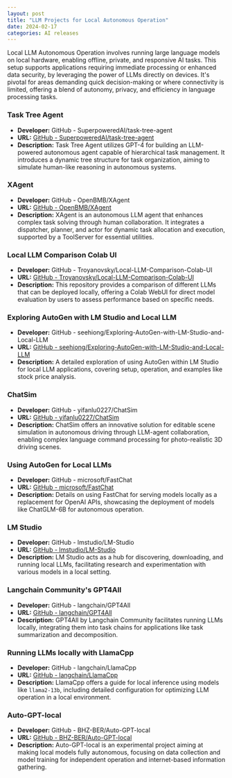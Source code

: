 ```yaml
---
layout: post
title: "LLM Projects for Local Autonomous Operation"
date: 2024-02-17
categories: AI releases
---
```


Local LLM Autonomous Operation involves running large language models on local hardware, enabling offline, private, and responsive AI tasks. This setup supports applications requiring immediate processing or enhanced data security, by leveraging the power of LLMs directly on devices. It's pivotal for areas demanding quick decision-making or where connectivity is limited, offering a blend of autonomy, privacy, and efficiency in language processing tasks.

### Task Tree Agent
- **Developer:** GitHub - SuperpoweredAI/task-tree-agent
- **URL:** [GitHub - SuperpoweredAI/task-tree-agent](https://github.com/SuperpoweredAI/task-tree-agent)
- **Description:** Task Tree Agent utilizes GPT-4 for building an LLM-powered autonomous agent capable of hierarchical task management. It introduces a dynamic tree structure for task organization, aiming to simulate human-like reasoning in autonomous systems.

### XAgent
- **Developer:** GitHub - OpenBMB/XAgent
- **URL:** [GitHub - OpenBMB/XAgent](https://github.com/OpenBMB/XAgent)
- **Description:** XAgent is an autonomous LLM agent that enhances complex task solving through human collaboration. It integrates a dispatcher, planner, and actor for dynamic task allocation and execution, supported by a ToolServer for essential utilities.

### Local LLM Comparison Colab UI
- **Developer:** GitHub - Troyanovsky/Local-LLM-Comparison-Colab-UI
- **URL:** [GitHub - Troyanovsky/Local-LLM-Comparison-Colab-UI](https://github.com/Troyanovsky/Local-LLM-Comparison-Colab-UI)
- **Description:** This repository provides a comparison of different LLMs that can be deployed locally, offering a Colab WebUI for direct model evaluation by users to assess performance based on specific needs.

### Exploring AutoGen with LM Studio and Local LLM
- **Developer:** GitHub - seehiong/Exploring-AutoGen-with-LM-Studio-and-Local-LLM
- **URL:** [GitHub - seehiong/Exploring-AutoGen-with-LM-Studio-and-Local-LLM](https://seehiong.github.io/posts/exploring-autogen-with-lm-studio-and-local-llm/)
- **Description:** A detailed exploration of using AutoGen within LM Studio for local LLM applications, covering setup, operation, and examples like stock price analysis.

### ChatSim
- **Developer:** GitHub - yifanlu0227/ChatSim
- **URL:** [GitHub - yifanlu0227/ChatSim](https://yifanlu0227.github.io/ChatSim/)
- **Description:** ChatSim offers an innovative solution for editable scene simulation in autonomous driving through LLM-agent collaboration, enabling complex language command processing for photo-realistic 3D driving scenes.

### Using AutoGen for Local LLMs
- **Developer:** GitHub - microsoft/FastChat
- **URL:** [GitHub - microsoft/FastChat](https://microsoft.github.io/FastChat/docs/using-autogen-for-local-llms)
- **Description:** Details on using FastChat for serving models locally as a replacement for OpenAI APIs, showcasing the deployment of models like ChatGLM-6B for autonomous operation.

### LM Studio
- **Developer:** GitHub - lmstudio/LM-Studio
- **URL:** [GitHub - lmstudio/LM-Studio](https://lmstudio.ai)
- **Description:** LM Studio acts as a hub for discovering, downloading, and running local LLMs, facilitating research and experimentation with various models in a local setting.

### Langchain Community's GPT4All
- **Developer:** GitHub - langchain/GPT4All
- **URL:** [GitHub - langchain/GPT4All](https://python.langchain.com/using-local-models)
- **Description:** GPT4All by Langchain Community facilitates running LLMs locally, integrating them into task chains for applications like task summarization and decomposition.

### Running LLMs locally with LlamaCpp
- **Developer:** GitHub - langchain/LlamaCpp
- **URL:** [GitHub - langchain/LlamaCpp](https://python.langchain.com/run-llms-locally)
- **Description:** LlamaCpp offers a guide for local inference using models like `llama2-13b`, including detailed configuration for optimizing LLM operation in a local environment.

### Auto-GPT-local
- **Developer:** GitHub - BHZ-BER/Auto-GPT-local
- **URL:** [GitHub - BHZ-BER/Auto-GPT-local](https://github.com/BHZ-BER/Auto-GPT-local)
- **Description:** Auto-GPT-local is an experimental project aiming at making local models fully autonomous, focusing on data collection and model training for independent operation and internet-based information gathering.

